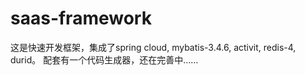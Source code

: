 # saas-framework
这是快速开发框架，集成了spring cloud, mybatis-3.4.6, activit, redis-4, durid。
配套有一个代码生成器，还在完善中……
